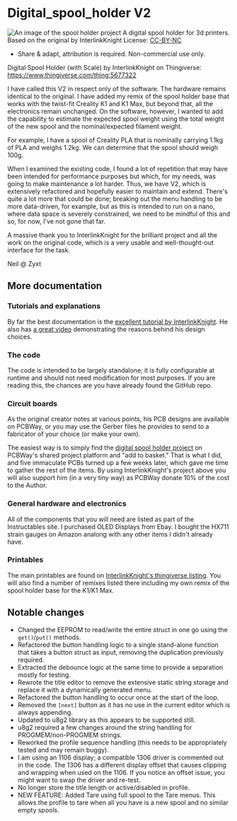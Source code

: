 # Digital_spool_holder V2

![An image of the spool holder project](https://img.thingiverse.com/cdn-cgi/image/fit=contain,quality=95,width=640/https://cdn.thingiverse.com/assets/a4/cd/1e/ce/07/large_display_8fc11203-5cf1-4a74-8cd6-9984aafc7cdd.jpeg)
A digital spool holder for 3d printers. Based on the original by InterlinkKnight
License: [CC-BY-NC](https://creativecommons.org/licenses/by-nc/4.0/)

* Share & adapt, attribution is required. Non-commercial use only.

Digital Spool Holder (with Scale) by InterlinkKnight on Thingiverse: <https://www.thingiverse.com/thing:5677322>

I have called this V2 in respect only of the software. The hardware remains identical to the original. I have added my remix of the spool holder base that works with the twist-fit Creality K1 and K1 Max, but beyond that, all the electronics remain unchanged. On the software, however, I wanted to add the capability to estimate the expected spool weight using the total weight of the new spool and the nominal/expected filament weight.

For example, I have a spool of Creality PLA that is nominally carrying 1.1kg of PLA and weighs 1.2kg. We can determine that the spool should weigh 100g.

When I examined the existing code, I found a lot of repetition that may have been intended for performance purposes but which, for my needs, was going to make maintenance a lot harder. Thus, we have V2, which is extensively refactored and hopefully easier to maintain and extend. There's quite a lot more that could be done; breaking out the menu handling to be more data-driven, for example, but as this is intended to run on a nano, where data space is severely constrained, we need to be mindful of this and so, for now, I've not gone that far.

A massive thank you to InterlinkKnight for the brilliant project and all the work on the original code, which is a very usable and well-thought-out interface for the task.

Neil @ Zyxt

## More documentation

### Tutorials and explanations

By far the best documentation is the [excellent tutorial by InterlinkKnight](https://www.instructables.com/Digital-Spool-Holder-with-Scale/). He also has [a great video](https://www.youtube.com/watch?v=WO-hR7okl3k&ab_channel=InterlinkKnight) demonstrating the reasons behind his design choices.

### The code

The code is intended to be largely standalone; it is fully configurable at runtime and should not need modification for most purposes. If you are reading this, the chances are you have already found the GitHub repo.

### Circuit boards

As the original creator notes at various points, his PCB designs are available on PCBWay, or you may use the Gerber files he provides to send to a fabricator of your choice (or make your own).

The easiest way is to simply find the [digital spool holder project](https://www.pcbway.com/project/shareproject/Digital_Spool_Holder_with_Scale_3b6cab54.html) on PCBWay's shared project platform and "add to basket." That is what I did, and five immaculate PCBs turned up a few weeks later, which gave me time to gather the rest of the items. By using InterlinkKnight's project above you will also support him (in a very tiny way) as PCBWay donate 10% of the cost to the Author.

### General hardware and electronics

All of the components that you will need are listed as part of the Instructables site. I purchased OLED Displays from Ebay. I bought the HX711 strain gauges on Amazon analong with any other items I didn't already have.

### Printables

The main printables are found on [InterlinkKnight's thingiverse listing](https://www.thingiverse.com/thing:5677322). You will also find a number of remixes listed there including my own remix of the spool holder base for the K1/K1 Max.

## Notable changes

* Changed the EEPROM to read/write the entire struct in one go using the `get()`/`put()` methods.
* Refactored the button handling logic to a single stand-alone function that takes a button struct as input, removing the duplication previously required.
* Extracted the debounce logic at the same time to provide a separation mostly for testing.
* Rewrote the title editor to remove the extensive static string storage and replace it with a dynamically generated menu.
* Refactored the button handling to occur once at the start of the loop.
* Removed the `[next]` button as it has no use in the current editor which is always appending.
* Updated to u8g2 library as this appears to be supported still.
* u8g2 required a few changes around the string handling for PROGMEM/non-PROGMEM strings.
* Reworked the profile sequence handling (this needs to be appropriately tested and may remain buggy).
* I am using an 1106 display; a compatible 1306 driver is commented out in the code. The 1306 has a different display offset that causes clipping and wrapping when used on the 1106. If you notice an offset issue, you might want to swap the driver and re-test.
* No longer store the title length or active/disabled in profile.
* NEW FEATURE: Added Tare using full spool to the Tare menus. This allows the profile to tare when all you have is a new spool and no similar empty spools.
